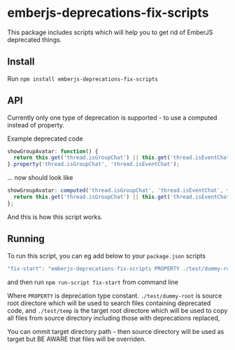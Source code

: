 # emberjs-deprecations-fix-scripts

This package includes scripts which will help you to get rid of EmberJS deprecated things.<br>

## Install 

Run `npm install emberjs-deprecations-fix-scripts`

## API

Currently only one type of deprecation is supported - to use a computed instead of property.

Example deprecated code 

```javascript
showGroupAvatar: function() {
  return this.get('thread.isGroupChat') || this.get('thread.isEventChat');
}.property('thread.isGroupChat', 'thread.isEventChat');
```


... now should look like

```javascript
showGroupAvatar: computed('thread.isGroupChat', 'thread.isEventChat', function() {
  return this.get('thread.isGroupChat') || this.get('thread.isEventChat');
};
```

And this is how this script works.

## Running

To run this script, you can eg add below to your ```package.json``` scripts

```javascript
"fix-start": "emberjs-deprecations-fix-scripts PROPERTY ./test/dummy-root ./test/temp",
```

and then run ```npm run-script fix-start``` from command line

Where ```PROPERTY``` is deprecation type constant.
```./test/dummy-root``` is source root directore which will be used to search files containing deprecated code,
and ```./test/temp``` is the target root directore which will be used to copy all files from source directory including those with deprecations replaced,

You can ommit target directory path - then source directory will be used as target but BE AWARE that files will be overriden.

